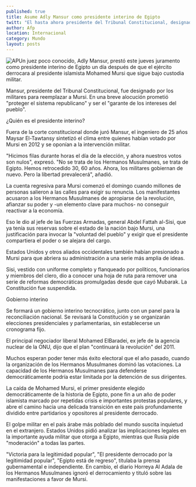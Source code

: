 ```yaml
---
published: true
title: Asume Adly Mansur como presidente interino de Egipto
twitt: "El hasta ahora presidente del Tribunal Constitucional, designado por los militares, prometió “proteger el sistema republicano” y ser el “garante de los intereses del pueblo”."
author: Afp
location: Internacional
category: Mundo
layout: posts
---
```


![AP](http://i.imgur.com/UpmuC3dm.jpg)Un juez poco conocido, Adly Mansur, prestó este jueves juramento como presidente interino de Egipto un día después de que el ejército derrocara al presidente islamista Mohamed Mursi que sigue bajo custodia militar.

Mansur, presidente del Tribunal Constitucional, fue designado por los militares para reemplazar a Mursi. En una breve alocución prometió "proteger el sistema republicano" y ser el "garante de los intereses del pueblo".

¿Quién es el presidente interino?

 

Fuera de la corte constitucional donde juró Mansur, el ingeniero de 25 años Maysar El-Tawtansy sintetizó el clima entre quienes habían votado por Mursi en 2012 y se oponían a la intervención militar.

"Hicimos filas durante horas el día de la elección, y ahora nuestros votos son nulos", expresó. "No se trata de los Hermanos Musulmanes, se trata de Egipto. Hemos retrocedido 30, 60 años. Ahora, los militares gobiernan de nuevo. Pero la libertad prevalecerá", añadió.

La cuenta regresiva para Mursi comenzó el domingo cuando millones de personas salieron a las calles para exigir su renuncia. Los manifestantes acusaron a los Hermanos Musulmanes de apropiarse de la revolución, afianzar su poder y -un elemento clave para muchos- no conseguir reactivar a la economía.

Eso le dio al jefe de las Fuerzas Armadas, general Abdel Fattah al-Sisi, que ya tenía sus reservas sobre el estado de la nación bajo Mursi, una justificación para invocar la "voluntad del pueblo" y exigir que el presidente compartiera el poder o se alejara del cargo.

Estados Unidos y otros aliados occidentales también habían presionado a Mursi para que abriera su administración a una serie más amplia de ideas.

Sisi, vestido con uniforme completo y flanqueado por políticos, funcionarios y miembros del clero, dio a conocer una hoja de ruta para remover una serie de reformas democráticas promulgadas desde que cayó Mubarak. La Constitución fue suspendida.

Gobierno interino

Se formará un gobierno interino tecnocrático, junto con un panel para la reconciliación nacional. Se revisará la Constitución y se organizarán elecciones presidenciales y parlamentarias, sin establecerse un cronograma fijo.

El principal negociador liberal Mohamed ElBaradei, ex jefe de la agencia nuclear de la ONU, dijo que el plan "continuará la revolución" del 2011.

Muchos esperan poder tener más éxito electoral que el año pasado, cuando la organización de los Hermanos Musulmanes dominó las votaciones. La capacidad de los Hermanos Musulmanes para defenderse democráticamente podría estar limitada por la detención de sus dirigentes.

La caída de Mohamed Mursi, el primer presidente elegido democráticamente de la historia de Egipto, pone fin a un año de poder islamista marcado por repetidas crisis e importantes protestas populares, y abre el camino hacia una delicada transición en este país profundamente dividido entre partidarios y opositores al presidente derrocado.

El golpe militar en el país árabe más poblado del mundo suscita inquietud en el extranjero. Estados Unidos pidió analizar las implicaciones legales en la importante ayuda militar que otorga a Egipto, mientras que Rusia pide "moderación" a todas las partes.

"Victoria para la legitimidad popular", "El presidente derrocado por la legitimidad popular", "Egipto está de regreso", titulaba la prensa gubernamental e independiente. En cambio, el diario Horreya Al Adala de los Hermanos Musulmanes ignoró el derrocamiento y tituló sobre las manifestaciones a favor de Mursi.
